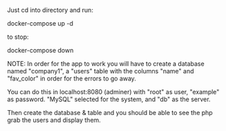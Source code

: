 

Just cd into directory and run:

docker-compose up -d

to stop:

docker-compose down

NOTE: In order for the app to work you will have to create a database named "company1", a "users" table with the columns "name" and "fav_color" in order for the errors to go away.

You can do this in localhost:8080 (adminer) with "root" as user, "example" as password. "MySQL" selected for the system, and "db" as the server.

Then create the database & table and you should be able to see the php grab the users and display them.
